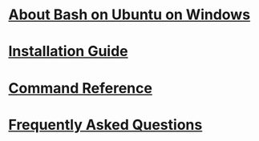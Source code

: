 # [About Bash on Ubuntu on Windows](./about.md)
# [Installation Guide](./install_guide.md)
# [Command Reference](./reference.md)
# [Frequently Asked Questions](./faq.md)
